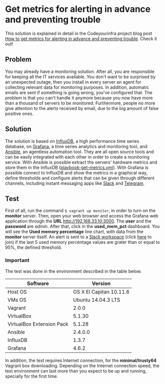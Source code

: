 # Get metrics for alerting in advance and preventing trouble

This solution is explained in detail in the Codeyourinfra project blog post [How to get metrics for alerting in advance and preventing trouble](http://codeyourinfra.today/how-to-get-metrics-for-alerting-in-advance-and-preventing-trouble). Check it out!

## Problem

You may already have a monitoring solution. After all, you are responsible for keeping all the IT services available. You don't want to be surprised by an unexpected outage, then you install in every server an agent for collecting relevant data for monitoring purposes. In addition, automatic emails are sent if something is going wrong, you've configured that. The problem is that you can't handle it anymore because you now have more than a thousand of servers to be monitored. Furthermore, people no more give attention to the alerts received by email, due to the big amount of false positive ones.

## Solution

The solution is based on [InfluxDB](https://docs.influxdata.com/influxdb), a high performance time series database, on [Grafana](https://grafana.com/), a time series analytics and monitoring tool, and [Ansible](https://www.ansible.com/), an agentless automation tool. They are all open source tools and can be easily integrated with each other in order to create a monitoring service. With Ansible is possible extract the servers' hardware metrics and store them in the InfluxDB ([playbook-get-metrics.yml](https://github.com/esign-consulting/codeyourinfra/blob/master/get_metrics_for_alerting/playbook-get-metrics.yml)). With Grafana is possible connect to InfluxDB and show the metrics in a graphical way, define thresholds and configure alerts that can be given through different channels, including instant messaging apps like [Slack](https://slack.com) and [Telegram](https://telegram.org).

## Test

First of all, run the command `$ vagrant up monitor`, in order to turn on the **monitor** server. Then, open your web browser and access the Grafana web application through the **URL** http://192.168.33.10:3000. The **user** and the **password** are *admin*. After that, click in the **used_mem_pct** dashboard. You will see the **Used memory percentage** line chart, with data from the **monitor** server itself. An alert is sent to a [Slack workspace](https://mygrafanaalerts.slack.com) (click [here](https://join.slack.com/t/mygrafanaalerts/shared_invite/enQtMjc0OTUyMjgxMzM0LWYyNDU1NWI3OWIxYmFjOGQ0NmNkOTNkOTFhN2NkNjI3Y2E3OWYzNTA2YmE2NTE2MzE1ZDlhYjZkYzFmZWY3ODI) to join) if the last 5 used memory percentage values are grater than or equal to 95%, the defined threshold.

### Important

The test was done in the environment described in the table below.

Software | Version
--- | -----
Host OS | OS X El Capitan 10.11.6
VMs OS | Ubuntu 14.04.3 LTS
Vagrant | 2.0.0
VirtualBox | 5.1.30
VirtualBox Extension Pack | 5.1.28
Ansible | 2.4.0.0
InfluxDB | 1.3.7
Grafana | 4.6.2

In addition, the test requires Internet connection, for the **minimal/trusty64** Vagrant box downloading. Depending on the Internet connection speed, the test environment can last more than you expect to be up and running, specially for the first time.
